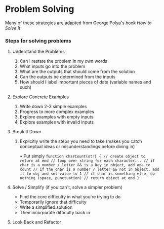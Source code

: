 # Problem Solving

Many of these strategies are adapted from George Polya's book *How to Solve It* 

### Steps for solving problems
1. Understand the Problems

    1. Can I restate the problem in my own words
    2. What inputs go into the problem
    3. What are the outputs that should come from the solution
    4. Can the outputs be determined from the inputs
    5. How should I label important pieces of data (variable names and such)

2. Explore Concrete Examples

    1. Write down 2-3 simple examples
    2. Progress to more complex examples
    3. Explore examples with empty inputs
    4. Explore examples with invalid inputs

3. Break It Down

    1. Explicitly write the steps you need to take (makes you catch conceptual ideas or misunderstandings before diving in)

        • Put simply
            ```
                function charCount(str) {
                    // create object to return at end
                    // loop over string for each character...
                        // if char is a number / letter && is a key in object, add one to count
                        // if the char is a number / letter && not in object, add it to obj and set value to 1
                        // if char is something else, do nothing (space, punctuation)
                    // return object at end
                }
            ```

4. Solve / Simplify (if you can't, solve a simpler problem)

    * Find the core difficulty in what you're trying to do
    * Temporarily ignore that difficulty
    * Write a simplified solution
    * Then incorporate difficulty back in

5. Look Back and Refactor

